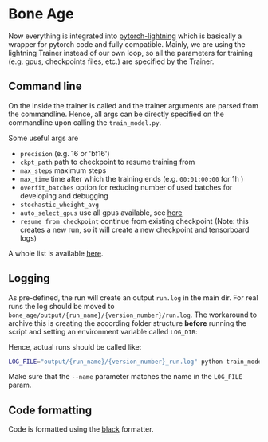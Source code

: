 # Bone Age

Now everything is integrated into [pytorch-lightning](https://pytorch-lightning.readthedocs.io/en/latest/) which is basically a wrapper for pytorch code and fully compatible. 
Mainly, we are using the lightning Trainer instead of our own loop, so all the parameters for training (e.g. gpus, checkpoints files, etc.) are specified by the Trainer.

## Command line
On the inside the trainer is called and the trainer arguments are parsed from the commandline. 
Hence, all args can be directly specified on the commandline upon calling the `train_model.py`. 

Some useful args are
  * `precision` (e.g. 16 or 'bf16')
  * `ckpt_path` path to checkpoint to resume training from
  * `max_steps` maximum steps
  * `max_time` time after which the training ends (e.g. `00:01:00:00` for 1h )
  * `overfit_batches` option for reducing number of used batches for developing and debugging
  * `stochastic_wheight_avg`
  * `auto_select_gpus` use all gpus available, see [here](https://pytorch-lightning.readthedocs.io/en/latest/common/trainer.html#pytorch_lightning.trainer.Trainer.params.auto_select_gpus)
  * `resume_from_checkpoint` continue from existing checkpoint (Note: this creates a new run, so it will create a new checkpoint and tensorboard logs)

A whole list is available [here](https://pytorch-lightning.readthedocs.io/en/latest/common/trainer.html#trainer-class-api).

## Logging
As pre-defined, the run will create an output `run.log` in the main dir. 
For real runs the log should be moved to `bone_age/output/{run_name}/{version_number}/run.log`. 
The workaround to archive this is creating the according folder structure **before** running the script and setting an environment variable called `LOG_DIR`:

Hence, actual runs should be called like: 
``` bash
LOG_FILE="output/{run_name}/{version_number}_run.log" python train_model.py --model dbam_inceptionv3 --name {run_name} --gpus 1 ...
```
Make sure that the `--name` parameter matches the name in the `LOG_FILE` param.

## Code formatting
Code is formatted using the [black](https://black.readthedocs.io/en/stable/) formatter.
